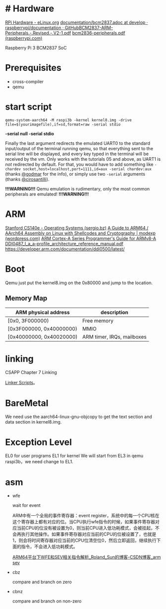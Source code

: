 # # Hardware

[RPi Hardware - eLinux.org](https://elinux.org/RPi_Hardware)
[documentation/bcm2837.adoc at develop · raspberrypi/documentation · GitHub](https://github.com/raspberrypi/documentation/blob/develop/documentation/asciidoc/computers/processors/bcm2837.adoc)[BCM2837-ARM-Peripherals.-.Revised.-.V2-1.pdf](file:///C:/Users/later/AppData/Local/Temp/MicrosoftEdgeDownloads/4b2d2e7d-a513-48cb-8208-6b8d47ec5722/BCM2837-ARM-Peripherals.-.Revised.-.V2-1.pdf)
[bcm2836-peripherals.pdf (raspberrypi.com)](https://datasheets.raspberrypi.com/bcm2836/bcm2836-peripherals.pdf)

Raspberry Pi 3  BCM2837 SoC


# Prerequisites

- cross-compiler
- qemu

# start script

```
qemu-system-aarch64 -M raspi3b -kernel kernel8.img -drive file=$(yourimagefile),if=sd,format=raw -serial stdio
```

**-serial null -serial stdio**

Finally the last argument redirects the emulated UART0 to the standard input/output of the terminal running qemu, so that everything
sent to the serial line will be displayed, and every key typed in the terminal will be received by the vm. Only works with the
tutorials 05 and above, as UART1 is *not* redirected by default. For that, you would have to add something like `-chardev socket,host=localhost,port=1111,id=aux -serial chardev:aux` (thanks [@godmar](https://github.com/godmar) for the info),
or simply use two `-serial` arguments (thanks [@cirosantilli](https://github.com/cirosantilli)).

**!!!WARNING!!!** Qemu emulation is rudimentary, only the most common peripherals are emulated! **!!!WARNING!!!**

# ARM
[Stanford CS140e - Operating Systems (sergio.bz)](https://cs140e.sergio.bz/assignments/3-spawn/)
[A Guide to ARM64 / AArch64 Assembly on Linux with Shellcodes and Cryptography | modexp (wordpress.com)](https://modexp.wordpress.com/2018/10/30/arm64-assembly/)
[ARM Cortex-A Series Programmer's Guide for ARMv8-A](https://developer.arm.com/documentation/den0024/a)
[DDI0487_I_a_a-profile_architecture_reference_manual.pdf](file:///C:/Users/later/Documents/DDI0487_I_a_a-profile_architecture_reference_manual.pdf)
https://developer.arm.com/documentation/ddi0500/latest/

# Boot
Qemu just put the kernel8.img on the 0x80000 and jump to the location.

## Memory Map
| ARM physical address                 | description                         |
| ------------------------ | -------------------------- |
| [0x0, 3F000000)          | Free memory                |
| [0x3F000000, 0x40000000) | MMIO                       |
| [0x40000000, 0x40020000) | ARM timer, IRQs, mailboxes |

# linking
CSAPP Chapter 7 Linking

[Linker Scripts](https://sourceware.org/binutils/docs/ld/Scripts.html)。

# BareMetal
We need use the aarch64-linux-gnu-objcopy to get the text section and data section in kernel8.img.

# Exception Level
EL0 for user programs
EL1 for kernel
We will start from EL3 in qemu raspi3b，we need change to EL1.

# asm

- wfe
  
  wait for event
  
  ARM中有一个全局的事件寄存器：event register，系统中的每一个CPU核在这个寄存器上都有对应的位。当CPU执行wfe指令的时候，如果事件寄存器对应当前CPU的位没有被设置为0，则当前CPU进入低功耗模式，会被挂起，不会再执行其他操作。如果事件寄存器对应当前的CPU的位被设置了，也就是1，则会将时间寄存器对应当前的CPU位清空位0，然后立即返回，继续执行下面的指令，不会进入低功耗模式。
  
  [ARM64平台下WFE和SEV相关指令解析_Roland_Sun的博客-CSDN博客_arm sev](https://blog.csdn.net/Roland_Sun/article/details/107456179)
- cbz
  
  compare and branch on zero
- cbnz
  
  compare and branch on non-zero